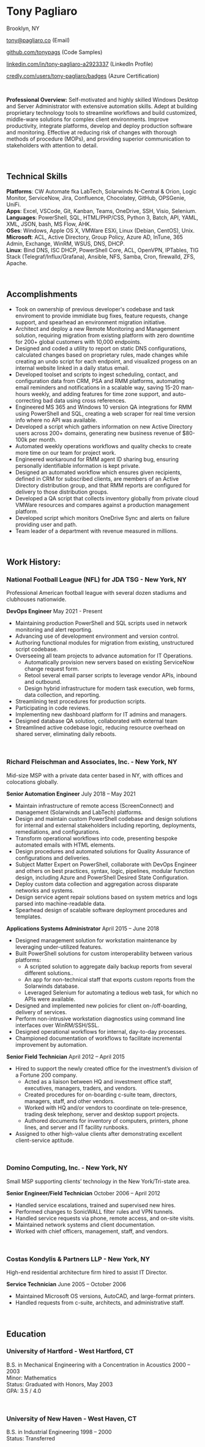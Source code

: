 # Tony Pagliaro

Brooklyn, NY

[tony@pagliaro.co](mailto:tony@pagliaro.co) (Email)

[github.com/tonypags](https://github.com/tonypags) (Code Samples)

[linkedin.com/in/tony-pagliaro-a2923337](https://www.linkedin.com/in/tony-pagliaro-a2923337/) (LinkedIn Profile)

[credly.com/users/tony-pagliaro/badges](https://www.credly.com/users/tony-pagliaro/badges) (Azure Certification)

<br>

**Professional Overview:** Self-motivated and highly skilled Windows Desktop and Server Administrator with extensive
automation skills. Adept at building proprietary technology tools to streamline workflows and build customized,
middle-ware solutions for complex client environments. Improve productivity, integrate platforms, develop and
deploy production software and monitoring. Effective at reducing risk of changes with thorough methods of
procedure (MOPs), and providing superior communication to stakeholders with attention to detail.

<br>

## Technical Skills
**Platforms**: CW Automate fka LabTech, Solarwinds N-Central & Orion, Logic Monitor, ServiceNow, Jira, Confluence, Chocolatey, GitHub, OPSGenie, UniFi.
<br>**Apps**: Excel, VSCode, Git, Kanban, Teams, OneDrive, SSH, Visio, Selenium.
<br>**Languages**: PowerShell, SQL, HTML/PHP/CSS, Python 3, Batch, API, YAML, XML, JSON, bash, MS Flow, AHK.
<br>**OSes**: Windows, Apple OS X, VMWare ESXi, Linux (Debian, CentOS), Unix.
<br>**Microsoft**: ACL, Active Directory, Group Policy, Azure AD, InTune, 365 Admin, Exchange, WinRM, WSUS, DNS, DHCP.
<br>**Linux**: Bind DNS, ISC DHCP, PowerShell Core, ACL, OpenVPN, IPTables, TIG Stack (Telegraf/Influx/Grafana), Ansible, NFS, Samba, Cron, firewalld, ZFS, Apache.

<br>

## Accomplishments
* Took on ownership of previous developer's codebase and task enviroment to provide immidiate bug fixes, feature requests, change support, and spearhead an environment migration initiative.
* Architect and deploy a new Remote Monitoring and Management solution, requiring migration from existing platform with zero downtime for 200+ global customers with 10,000 endpoints.
* Designed and coded a utility to report on static DNS configurations, calculated changes based on proprietary rules, made changes while creating an undo script for each endpoint, and visualized progess on an internal website linked in a daily status email. 
* Developed toolset and scripts to ingest scheduling, contact, and configuration data from CRM, PSA and RMM platforms, automating email reminders and notifications in a scalable way, saving 15-20 man-hours weekly, and adding features for time zone support, and auto-correcting bad data using cross references.
* Engineered MS 365 and Windows 10 version QA integrations for RMM using PowerShell and SQL, creating a web scraper for real time version info where no API was available. 
* Developed a script which gathers information on new Active Directory users across 200+ domains, generating new business revenue of $80-100k per month.
* Automated weekly operations workflows and quality checks to create more time on our team for project work. 
* Engineered workaround for RMM agent ID sharing bug, ensuring personally identifiable information is kept private.
* Designed an automated workflow which ensures given recipients, defined in CRM for subscribed clients, are members of an Active Directory distribution group, and that RMM reports are configured for delivery to those distribution groups. 
* Developed a QA script that collects inventory globally from private cloud VMWare resources and compares against a production management platform. 
* Developed script which monitors OneDrive Sync and alerts on failure providing user and path.
* Team leader of a department with revenue measured in millions.

<br>

## Work History:
### National Football League (NFL) for JDA TSG - New York, NY
Professional American football league with several dozen stadiums and clubhouses nationwide.

**DevOps Engineer** May 2021 - Present
* Maintaining production PowerShell and SQL scripts used in network monitoring and alert reporting.
* Advancing use of development environment and version control.
* Authoring functional modules for migration from existing, unstructured script codebase.
* Overseeing all team projects to advance automation for IT Operations. 
   * Automatically provision new servers based on existing ServiceNow change request form.
   * Retool several email parser scripts to leverage vendor APIs, inbound and outbound.
   * Design hybrid infrastructure for modern task execution, web forms, data collection, and reporting.
* Streamlining test procedures for production scripts. 
* Participating in code reviews. 
* Implementing new dashboard platform for IT admins and managers.
* Designed database QA solution, collaborated with external team
* Streamlined active codebase logic, reducing resource overhead on shared server, eliminating daily reboots.

<br>

### Richard Fleischman and Associates, Inc. - New York, NY
Mid-size MSP with a private data center based in NY, with offices and colocations globally.

**Senior Automation Engineer** July 2018 – May 2021
* Maintain infrastructure of remote access (ScreenConnect) and management (Solarwinds and LabTech)
platforms.
* Design and maintain custom PowerShell codebase and design solutions for internal and external stakeholders
including reporting, deployments, remediations, and configurations.
* Transform operational workflows into code, presenting bespoke automated emails with HTML elements.
* Design procedures and automated solutions for Quality Assurance of configurations and deliveries.
* Subject Matter Expert on PowerShell, collaborate with DevOps Engineer and others on best practices,
syntax, logic, pipelines, modular function design, including Azure and PowerShell Desired State Configuration.
* Deploy custom data collection and aggregation across disparate networks and systems.
* Design service agent repair solutions based on system metrics and logs parsed into machine-readable data.
* Spearhead design of scalable software deployment procedures and templates.


**Applications Systems Administrator** April 2015 – June 2018
* Designed management solution for workstation maintenance by leveraging under-utilized features.
* Built PowerShell solutions for custom interoperability between various platforms:
    * A scripted solution to aggregate daily backup reports from several different solutions..
    * An app for non-technical staff that exports custom reports from the Solarwinds database.
    * Leveraged Selenium for automating a tedious web task, for which no APIs were available.
* Designed and implemented new policies for client on-/off-boarding, delivery of services.
* Perform non-intrusive workstation diagnostics using command line interfaces over WinRM/SSH/SSL.
* Designed operational workflows for internal, day-to-day processes.
* Championed documentation of workflows to facilitate incremental improvement by automation.

**Senior Field Technician** April 2012 – April 2015
* Hired to support the newly created office for the investment’s division of a Fortune 200 company.
    * Acted as a liaison between HQ and investment office staff, executives, managers, traders, and vendors.
    * Created procedures for on-boarding c-suite team, directors, managers, staff, and other vendors.
    * Worked with HQ and/or vendors to coordinate on tele-presence, trading desk telephony, server and
desktop support projects.
    * Authored documents for inventory of computers, printers, phone lines, and server and IT facility
runbooks.
* Assigned to other high-value clients after demonstrating excellent client-service aptitude.

<br>

### Domino Computing, Inc. - New York, NY
Small MSP supporting clients’ technology in the New York/Tri-state area.

**Senior Engineer/Field Technician** October 2006 – April 2012
* Handled service escalations, trained and supervised new hires.
* Performed changes to SonicWALL filter rules and VPN tunnels.
* Handled service requests via phone, remote access, and on-site visits.
* Maintained network systems and client documentation.
* Worked with chief officers, management, staff, and vendors.

<br>

### Costas Kondylis & Partners LLP - New York, NY
High-end residential architecture firm hired to assist IT Director.

**Service Technician** June 2005 – October 2006
* Maintained Microsoft OS versions, AutoCAD, and large-format printers.
* Handled requests from c-suite, architects, and administrative staff.

<br>

## Education
### University of Hartford - West Hartford, CT
B.S. in Mechanical Engineering with a Concentration in Acoustics 2000 – 2003
<br>Minor: Mathematics
<br>Status: Graduated with Honors, May 2003
<br>GPA: 3.5 / 4.0

<br>

### University of New Haven - West Haven, CT
B.S. in Industrial Engineering 1998 – 2000
<br>Status: Transferred

